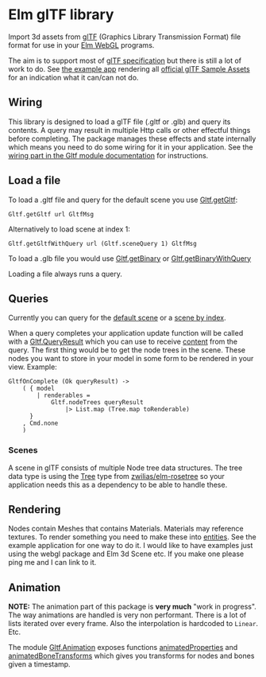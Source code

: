 # Elm glTF library

Import 3d assets from [glTF](https://www.khronos.org/gltf/) (Graphics Library Transmission Format) file format for use in your [Elm WebGL](https://package.elm-lang.org/packages/elm-explorations/webgl/latest) programs.

The aim is to support most of [glTF specification](https://registry.khronos.org/glTF/specs/2.0/glTF-2.0.html) but there is still a lot of work to do. See [the example app](https://elm-gltf.mika.xyz/) rendering all [official glTF Sample Assets](https://github.com/KhronosGroup/glTF-Sample-Assets) for an indication what it can/can not do.

## Wiring

This library is designed to load a glTF file (.gltf or .glb) and query its contents. A query may result in multiple Http calls or other effectful things before completing. The package manages these effects and state internally which means you need to do some wiring for it in your application. See the [wiring part in the Gltf module documentation](https://package.elm-lang.org/packages/mikaxyz/elm-gltf/2.0.2/Gltf#wiring) for instructions.

## Load a file

To load a .gltf file and query for the default scene you use [Gltf.getGltf](https://package.elm-lang.org/packages/mikaxyz/elm-gltf/2.0.2/Gltf#getGltf):

    Gltf.getGltf url GltfMsg

Alternatively to load scene at index 1:

    Gltf.getGltfWithQuery url (Gltf.sceneQuery 1) GltfMsg

To load a .glb file you would use [Gltf.getBinary](https://package.elm-lang.org/packages/mikaxyz/elm-gltf/2.0.2/Gltf#getBinary) or [Gltf.getBinaryWithQuery](https://package.elm-lang.org/packages/mikaxyz/elm-gltf/2.0.2/Gltf#getBinaryWithQuery)

Loading a file always runs a query.

## Queries

Currently you can query for the [default scene](https://package.elm-lang.org/packages/mikaxyz/elm-gltf/2.0.2/Gltf#defaultSceneQuery) or a [scene by index](https://package.elm-lang.org/packages/mikaxyz/elm-gltf/2.0.2/Gltf#sceneQuery).

When a query completes your application update function will be called with a [Gltf.QueryResult](https://package.elm-lang.org/packages/mikaxyz/elm-gltf/2.0.2/Gltf#QueryResult) which you can use to receive [content](https://package.elm-lang.org/packages/mikaxyz/elm-gltf/2.0.2/Gltf#content) from the query. The first thing would be to get the node trees in the scene. These nodes you want to store in your model in some form to be rendered in your view. Example:

    GltfOnComplete (Ok queryResult) ->
        ( { model
            | renderables =
                Gltf.nodeTrees queryResult
                    |> List.map (Tree.map toRenderable)
          }
        , Cmd.none
        )

### Scenes
A scene in glTF consists of multiple Node tree data structures. The tree data type is using the [Tree](https://package.elm-lang.org/packages/zwilias/elm-rosetree/latest/Tree#Tree) type from [zwilias/elm-rosetree](https://package.elm-lang.org/packages/zwilias/elm-rosetree/latest) so your application needs this as a dependency to be able to handle these.

## Rendering

Nodes contain Meshes that contains Materials. Materials may reference textures. To render something you need to make these into [entities](https://package.elm-lang.org/packages/elm-explorations/webgl/latest/WebGL#entity). See the example application for one way to do it. I would like to have examples just using the webgl package and Elm 3d Scene etc. If you make one please ping me and I can link to it.

## Animation

**NOTE:** The animation part of this package is **very much** "work in progress". The way animations are handled is very non performant. There is a lot of lists iterated over every frame. Also the interpolation is hardcoded to `Linear`. Etc.

The module [Gltf.Animation](https://package.elm-lang.org/packages/mikaxyz/elm-gltf/2.0.2/Gltf-Animation) exposes functions [animatedProperties](https://package.elm-lang.org/packages/mikaxyz/elm-gltf/2.0.2/Gltf-Animation#animatedProperties) and [animatedBoneTransforms](https://package.elm-lang.org/packages/mikaxyz/elm-gltf/2.0.2/Gltf-Animation#animatedBoneTransforms) which gives you transforms for nodes and bones given a timestamp.
